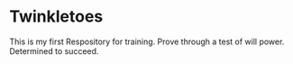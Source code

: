 # Twinkletoes
This is my first Respository for training.
Prove through a test of will power. Determined to succeed.
